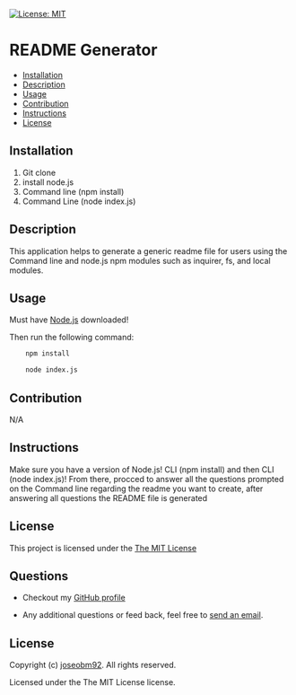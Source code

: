  [![License: MIT](https://img.shields.io/badge/License-MIT-yellow.svg)](https://opensource.org/licenses/MIT)
  # README Generator
 
  * [Installation](#installation)
  * [Description](#description)
  * [Usage](#usage)
  * [Contribution](#contribution)
  * [Instructions](#instructions)
  * [License](#license)
      
  ## Installation

  1. Git clone 
  2. install node.js 
  3. Command line (npm install) 
  4. Command Line (node index.js)

  ## Description
  This application helps to generate a generic readme file  for users using the Command line and node.js npm modules such as inquirer, fs, and local modules.
  ## Usage
  Must have [Node.js](https://nodejs.org/en/) downloaded!

  Then run the following command:
```sh 
    npm install
``` 
```sh 
    node index.js
```
  ## Contribution
  N/A
  ## Instructions
  Make sure you have a version of Node.js!
  CLI (npm install) and then CLI (node index.js)! From there, procced to answer all the questions prompted on the Command line regarding the readme you want to create, after answering all questions the README file is generated
  ## License
  This project is licensed under the [The MIT License](https://opensource.org/licenses/MIT)
      
  ## Questions
  * Checkout my [GitHub profile](https://github.com/joseobm92)
  
  * Any additional questions or feed back, feel free to [send an email](mailto:joseobm92@gmail.com). 
  ## License
  Copyright (c) [ joseobm92](https://github.com/joseobm92). All rights reserved.
  
  Licensed under the The MIT License license.